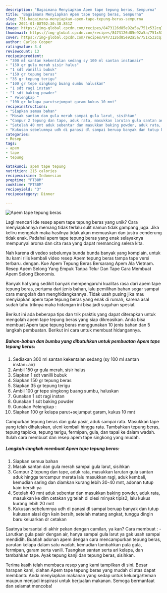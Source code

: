 ```yaml
---
description: "Bagaimana Menyiapkan Apem tape tepung beras, Sempurna"
title: "Bagaimana Menyiapkan Apem tape tepung beras, Sempurna"
slug: 731-bagaimana-menyiapkan-apem-tape-tepung-beras-sempurna
date: 2021-01-08T02:30:38.851Z
image: https://img-global.cpcdn.com/recipes/8473126d85e92a5a/751x532cq70/apem-tape-tepung-beras-foto-resep-utama.jpg
thumbnail: https://img-global.cpcdn.com/recipes/8473126d85e92a5a/751x532cq70/apem-tape-tepung-beras-foto-resep-utama.jpg
cover: https://img-global.cpcdn.com/recipes/8473126d85e92a5a/751x532cq70/apem-tape-tepung-beras-foto-resep-utama.jpg
author: Carlos Cooper
ratingvalue: 3.4
reviewcount: 13
recipeingredient:
- "300 ml santan kekentalan sedang sy 100 ml santan instanair"
- "150 gr gula merah sisir halus"
- "1 sdt vanilli bubuk"
- "150 gr tepung beras"
- "35 gr tepung terigu"
- "100 gr tepe singkong buang sumbu haluskan"
- "1 sdt ragi instan"
- "1 sdt baking powder"
- " Pelengkap "
- "100 gr kelapa parutsejumput garam kukus 10 mnt"
recipeinstructions:
- "Siapkan semua bahan"
- "Masak santan dan gula merah sampai gula larut, sisihkan"
- "Campur 2 tepung dan tape, aduk rata, masukkan larutan gula santan aduk hingga tercampur merata lalu masukkan ragi, aduk kembali, kemudian saring dan diamkan kurang lebih 30-40 mnt, adonan tutup kain bersih ya"
- "Setelah 40 mnt aduk sebentar dan masukkan baking powder, aduk rata, masukkan ke dlm cetakan yg telah di olesi minyak tipis2, lalu kukus kurang lebih 20 mnt"
- "Kukusan sebelumnya udh di panasi dl sampai beruap banyak dan tutup kukusan alasi dgn kain bersih, setelah matang angkat, tunggu dingin baru keluarkan dr cetakan"
categories:
- Resep
tags:
- apem
- tape
- tepung

katakunci: apem tape tepung 
nutrition: 215 calories
recipecuisine: Indonesian
preptime: "PT38M"
cooktime: "PT30M"
recipeyield: "3"
recipecategory: Dinner

---
```



![Apem tape tepung beras](https://img-global.cpcdn.com/recipes/8473126d85e92a5a/751x532cq70/apem-tape-tepung-beras-foto-resep-utama.jpg)

Lagi mencari ide resep apem tape tepung beras yang unik? Cara menyiapkannya memang tidak terlalu sulit namun tidak gampang juga. Jika keliru mengolah maka hasilnya tidak akan memuaskan dan justru cenderung tidak enak. Padahal apem tape tepung beras yang enak selayaknya mempunyai aroma dan cita rasa yang dapat memancing selera kita.

Nah karena di vedeo sebelumya bunda bunda banyak yang komplain, untuk itu kami rilis kembali video resep Apem tepung beras tampa tape versi terbaru. dengan. Kue Apem Tepung Beras Bersarang Apem Ala Vietnam. Resep Apem Selong Yang Empuk Tanpa Telur Dan Tape Cara Membuat Apem Selong Ekonomis.

Banyak hal yang sedikit banyak mempengaruhi kualitas rasa dari apem tape tepung beras, pertama dari jenis bahan, lalu pemilihan bahan segar sampai cara mengolah dan menghidangkannya. Tidak usah pusing jika mau menyiapkan apem tape tepung beras yang enak di rumah, karena asal sudah tahu triknya maka hidangan ini bisa jadi suguhan spesial.


Berikut ini ada beberapa tips dan trik praktis yang dapat diterapkan untuk mengolah apem tape tepung beras yang siap dikreasikan. Anda bisa membuat Apem tape tepung beras menggunakan 10 jenis bahan dan 5 langkah pembuatan. Berikut ini cara untuk membuat hidangannya.

<!--inarticleads1-->

##### Bahan-bahan dan bumbu yang dibutuhkan untuk pembuatan Apem tape tepung beras:

1. Sediakan 300 ml santan kekentalan sedang (sy 100 ml santan instan+air)
1. Ambil 150 gr gula merah, sisir halus
1. Siapkan 1 sdt vanilli bubuk
1. Siapkan 150 gr tepung beras
1. Siapkan 35 gr tepung terigu
1. Ambil 100 gr tepe singkong buang sumbu, haluskan
1. Gunakan 1 sdt ragi instan
1. Gunakan 1 sdt baking powder
1. Gunakan  Pelengkap :
1. Siapkan 100 gr kelapa parut+sejumput garam, kukus 10 mnt


Campurkan tepung beras dan gula pasir, aduk sampai rata. Masukkan tape yang telah dihaluskan, uleni kembali hingga rata. Tambahkan tepung beras, tepung tapioka, tepung terigu, fermipan, gula, dan tapai ke dalam wadah. Itulah cara membuat dan resep apem tape singkong yang mudah. 

<!--inarticleads2-->

##### Langkah-langkah membuat Apem tape tepung beras:

1. Siapkan semua bahan
1. Masak santan dan gula merah sampai gula larut, sisihkan
1. Campur 2 tepung dan tape, aduk rata, masukkan larutan gula santan aduk hingga tercampur merata lalu masukkan ragi, aduk kembali, kemudian saring dan diamkan kurang lebih 30-40 mnt, adonan tutup kain bersih ya
1. Setelah 40 mnt aduk sebentar dan masukkan baking powder, aduk rata, masukkan ke dlm cetakan yg telah di olesi minyak tipis2, lalu kukus kurang lebih 20 mnt
1. Kukusan sebelumnya udh di panasi dl sampai beruap banyak dan tutup kukusan alasi dgn kain bersih, setelah matang angkat, tunggu dingin baru keluarkan dr cetakan


Saatnya bersantai di akhir pekan dengan camilan, ya kan? Cara membuat : - Larutkan gula pasir dengan air, hanya sampai gula larut ya gak usah sampai mendidih. Buatlah adonan apem dengan cara mencampurkan tepung beras, parutan kelapa dalam satu wadah, kemudian tambahkan pula gula, fermipan, garam serta vanili. Tuangkan santan serta ari kelapa, dan tambahkan tape. Ayak tepung kanji dan tepung beras, sisihkan. 

Terima kasih telah membaca resep yang kami tampilkan di sini. Besar harapan kami, olahan Apem tape tepung beras yang mudah di atas dapat membantu Anda menyiapkan makanan yang sedap untuk keluarga/teman maupun menjadi inspirasi untuk berjualan makanan. Semoga bermanfaat dan selamat mencoba!
